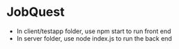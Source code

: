 # JobQuest
- In client/testapp folder, use npm start to run front end
- In server folder, use node index.js to run the back end
